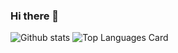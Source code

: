 ### Hi there 👋

<!--
**DanielDubonDR/DanielDubonDR** is a ✨ _special_ ✨ repository because its `README.md` (this file) appears on your GitHub profile.

Here are some ideas to get you started:

- 🔭 I’m currently working on ...
- 🌱 I’m currently learning ...
- 👯 I’m looking to collaborate on ...
- 🤔 I’m looking for help with ...
- 💬 Ask me about ...
- 📫 How to reach me: ...
- 😄 Pronouns: ...
- ⚡ Fun fact: ...
-->
![Github stats](https://github-readme-stats.vercel.app/api?username=DanielDubonDR&theme=chartreuse-dark&show_icons=true&count_private=true)
![Top Languages Card](https://github-readme-stats.vercel.app/api/top-langs/?username=DanielDubonDR&theme=chartreuse-dark)
